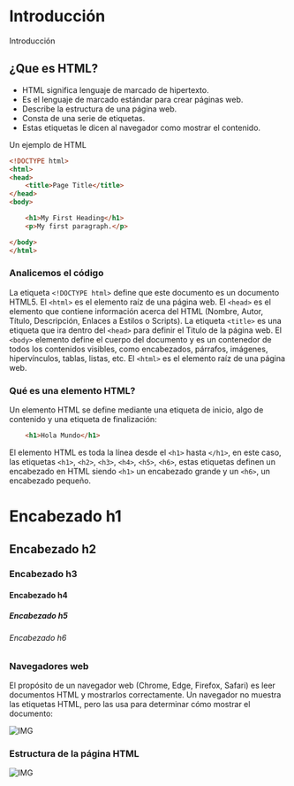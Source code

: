 # Introducción
Introducción

## ¿Que es HTML?

*   HTML significa lenguaje de marcado de hipertexto.
*   Es el lenguaje de marcado estándar para crear páginas web.
*   Describe la estructura de una página web.
*   Consta de una serie de etiquetas.
*   Estas etiquetas le dicen al navegador como mostrar el contenido.

Un ejemplo de HTML

```html
<!DOCTYPE html>
<html>
<head>
    <title>Page Title</title>
</head>
<body>

    <h1>My First Heading</h1>
    <p>My first paragraph.</p>

</body>
</html>
```

### Analicemos el código

La etiqueta `<!DOCTYPE html>` define que este documento es un documento HTML5.
El `<html>` es el elemento raíz de una página web.
El `<head>` es el elemento que contiene información acerca del HTML (Nombre, Autor, Título, Descripción, Enlaces a Estilos o Scripts).
La etiqueta `<title>` es una etiqueta que ira dentro del `<head>` para definir el Titulo de la página web.
El `<body>` elemento define el cuerpo del documento y es un contenedor de todos los contenidos visibles, como encabezados, párrafos, imágenes, hipervínculos, tablas, listas, etc.
El `<html>` es el elemento raíz de una página web.

### Qué es una elemento HTML?

Un elemento HTML se define mediante una etiqueta de inicio, algo de contenido y una etiqueta de finalización:

```html
    <h1>Hola Mundo</h1>
```

El elemento HTML es toda la línea desde el `<h1>` hasta `</h1>`, en este caso, las etiquetas `<h1>`, `<h2>`, `<h3>`, `<h4>`, `<h5>`, `<h6>`, estas etiquetas definen un encabezado en HTML siendo `<h1>` un encabezado grande y un `<h6>`, un encabezado pequeño.
<h1>Encabezado h1</h1>
<h2>Encabezado h2</h2>
<h3>Encabezado h3</h3>
<h4>Encabezado h4</h4>
<h5>Encabezado h5</h5>
<h6>Encabezado h6</h6>

### Navegadores web

El propósito de un navegador web (Chrome, Edge, Firefox, Safari) es leer documentos HTML y mostrarlos correctamente.
Un navegador no muestra las etiquetas HTML, pero las usa para determinar cómo mostrar el documento:

![IMG](https://www.w3schools.com/html/img_chrome.png)

### Estructura de la página HTML

![IMG](https://www.aulaclic.es/html/graficos/estructura_pagina_web.png)

